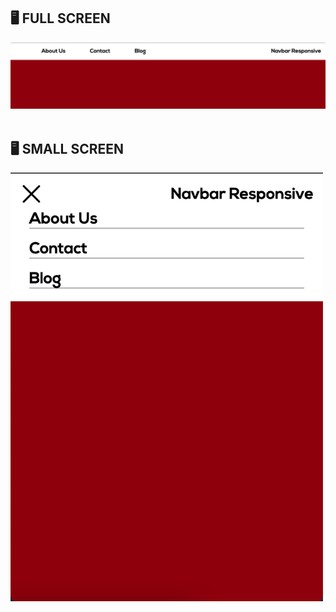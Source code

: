 <h2>🖥 FULL SCREEN</h2>
<img src="https://github.com/ediaz-ce/JavaScript-Vanilla/blob/main/navbar/proyect/navbar-full-screen.png">
<br>
<br>
<h2>🖥 SMALL SCREEN</h2>
<img src="https://github.com/ediaz-ce/JavaScript-Vanilla/blob/main/navbar/proyect/navbar-small-screen.png" style="height:686px; width:500px">

